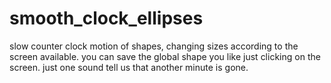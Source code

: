 # smooth_clock_ellipses
slow counter clock motion of shapes, changing sizes according to the screen available. you can save the global shape you like just clicking  on the screen. just one sound tell us that another minute is gone.

